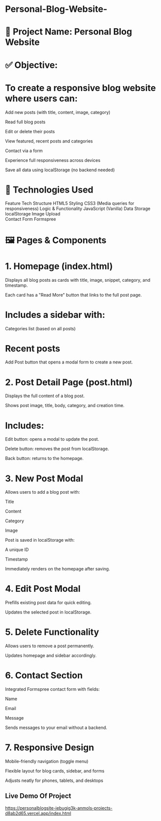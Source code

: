 # Personal-Blog-Website-

# 🧾 Project Name: Personal Blog Website
# ✅ Objective:
# To create a responsive blog website where users can:

Add new posts (with title, content, image, category)

Read full blog posts

Edit or delete their posts

View featured, recent posts and categories

Contact via a form

Experience full responsiveness across devices

Save all data using localStorage (no backend needed)

# 🔧 Technologies Used
Feature	Tech 
Structure	HTML5
Styling	CSS3 (Media queries for responsiveness)
Logic & Functionality	JavaScript (Vanilla)
Data Storage	localStorage
Image Upload	
Contact Form	Formspree

# 🖼️ Pages & Components
# 1. Homepage (index.html)
Displays all blog posts as cards with title, image, snippet, category, and timestamp.

Each card has a "Read More" button that links to the full post page.

# Includes a sidebar with:

Categories list (based on all posts)

# Recent posts 

Add Post button that opens a modal form to create a new post.

# 2. Post Detail Page (post.html)
Displays the full content of a blog post.

Shows post image, title, body, category, and creation time.

# Includes:

Edit button: opens a modal to update the post.

Delete button: removes the post from localStorage.

Back button: returns to the homepage.

# 3. New Post Modal
Allows users to add a blog post with:

Title

Content

Category

Image 

Post is saved in localStorage with:

A unique ID

Timestamp

Immediately renders on the homepage after saving.

# 4. Edit Post Modal
Prefills existing post data for quick editing.

Updates the selected post in localStorage.

# 5. Delete Functionality
Allows users to remove a post permanently.

Updates homepage and sidebar accordingly.

# 6. Contact Section
Integrated Formspree contact form with fields:

Name

Email

Message

Sends messages to your email without a backend.

# 7. Responsive Design
Mobile-friendly navigation (toggle menu)

Flexible layout for blog cards, sidebar, and forms

Adjusts neatly for phones, tablets, and desktops

## Live Demo Of Project
https://personalblogsite-iebugig3k-anmols-projects-d8ab2d65.vercel.app/index.html

